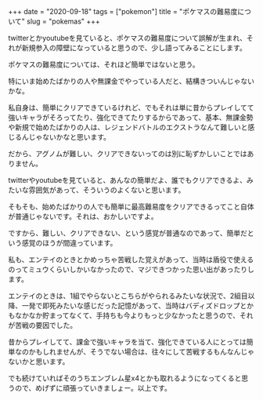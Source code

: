 +++
date = "2020-09-18"
tags = ["pokemon"]
title = "ポケマスの難易度について"
slug = "pokemas"
+++

twitterとかyoutubeを見ていると、ポケマスの難易度について誤解が生まれ、それが新規参入の障壁になっていると思うので、少し語ってみることにします。

ポケマスの難易度については、それほど簡単ではないと思う。

特にいま始めたばかりの人や無課金でやっている人だと、結構きついんじゃないかな。

私自身は、簡単にクリアできているけれど、でもそれは単に昔からプレイしてて強いキャラがそろってたり、強化できてたりするからであって、基本、無課金勢や新規で始めたばかりの人は、レジェンドバトルのエクストラなんて難しいと感じるんじゃないかなと思います。

だから、アグノムが難しい、クリアできないってのは別に恥ずかしいことではありません。

twitterやyoutubeを見ていると、あんなの簡単だよ、誰でもクリアできるよ、みたいな雰囲気があって、そういうのよくないと思います。

そもそも、始めたばかりの人でも簡単に最高難易度をクリアできるってこと自体が普通じゃないです。それは、おかしいですよ。

ですから、難しい、クリアできない、という感覚が普通なのであって、簡単だという感覚のほうが間違っています。

私も、エンテイのときとかめっちゃ苦戦した覚えがあって、当時は盾役で使えるのってミュウくらいしかいなかったので、マジできつかった思い出があったりします。

エンテイのときは、1組でやらないとこちらがやられるみたいな状況で、2組目以降、一発で即死みたいな感じだった記憶があって、当時はバディズドロップとかもなかなか貯まってなくて、手持ちも今よりもっと少なかったと思うので、それが苦戦の要因でした。

昔からプレイしてて、課金で強いキャラを当て、強化できている人にとっては簡単なのかもしれませんが、そうでない場合は、往々にして苦戦するもんなんじゃないかと思います。

でも続けていればそのうちエンブレム星x4とかも取れるようになってくると思うので、めげずに頑張っていきましょー。以上です。

